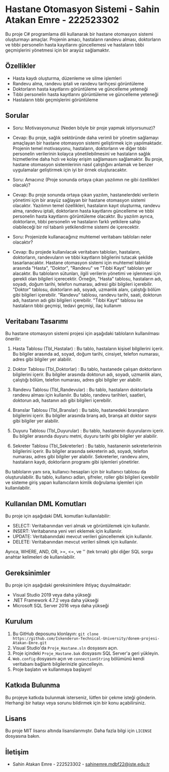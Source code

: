 # Hastane Otomasyon Sistemi - Sahin Atakan Emre - 222523302 

Bu proje C# programlama dili kullanarak bir hastane otomasyon sistemi oluşturmayı amaçlar. Projenin amacı, hastaların randevu alması, doktorların ve tıbbi personelin hasta kayıtlarını güncellemesi ve hastaların tıbbi geçmişlerini yönetmesi için bir arayüz sağlamaktır.

## Özellikler

- Hasta kaydı oluşturma, düzenleme ve silme işlemleri
- Randevu alma, randevu iptali ve randevu tarihçesi görüntüleme
- Doktorların hasta kayıtlarını görüntüleme ve güncelleme yeteneği
- Tıbbi personelin hasta kayıtlarını görüntüleme ve güncelleme yeteneği
- Hastaların tıbbi geçmişlerini görüntüleme

## Sorular

- Soru: Motivasyonunuz (Neden böyle bir proje yapmak istiyorsunuz)?

- Cevap: Bu proje, sağlık sektöründe daha verimli bir yönetim sağlamayı amaçlayan bir hastane otomasyon sistemi geliştirmek için yapılmaktadır. Projenin temel motivasyonu, hastaların, doktorların ve diğer tıbbi personelin verilerinin kolayca yönetilebilmesini ve hastaların sağlık hizmetlerine daha hızlı ve kolay erişim sağlamasını sağlamaktır. Bu proje, hastane otomasyon sistemlerinin nasıl çalıştığını anlamak ve benzer uygulamalar geliştirmek için iyi bir örnek oluşturacaktır.

- Soru: Amacınız (Proje sonunda ortaya çıkan yazılımın ne gibi özellikleri olacak)?

- Cevap: Bu proje sonunda ortaya çıkan yazılım, hastanelerdeki verilerin yönetimi için bir arayüz sağlayan bir hastane otomasyon sistemi olacaktır. Yazılımın temel özellikleri, hastaların kayıt oluşturma, randevu alma, randevu iptali, doktorların hasta kayıtlarını güncelleme ve tıbbi personelin hasta kayıtlarını görüntüleme olacaktır. Bu yazılım ayrıca, doktorların, tıbbi personelin ve hastaların farklı yetkilere sahip olabileceği bir rol tabanlı yetkilendirme sistemi de içerecektir.

- Soru: Projenizde kullanacağınız muhtemel veritabanı tabloları neler olacaktır?

- Cevap: Bu projede kullanılacak veritabanı tabloları, hastaların, doktorların, randevuların ve tıbbi kayıtların bilgilerini tutacak şekilde tasarlanacaktır. Hastane otomasyon sistemi için muhtemel tablolar arasında "Hasta", "Doktor", "Randevu" ve "Tıbbi Kayıt" tabloları yer alacaktır. Bu tabloların sütunları, ilgili verilerin yönetimi ve işlenmesi için gerekli olan bilgileri içerecektir. Örneğin, "Hasta" tablosu, hastaların adı, soyadı, doğum tarihi, telefon numarası, adresi gibi bilgileri içerebilir. "Doktor" tablosu, doktorların adı, soyadı, uzmanlık alanı, çalıştığı bölüm gibi bilgileri içerebilir. "Randevu" tablosu, randevu tarihi, saati, doktorun adı, hastanın adı gibi bilgileri içerebilir. "Tıbbi Kayıt" tablosu ise hastaların tıbbi geçmişi, tedavi geçmişi, ilaç kullanım


## Veritabanı Tasarımı
 
Bu hastane otomasyon sistemi projesi için aşağıdaki tabloların kullanılması önerilir:

1. Hasta Tablosu (Tbl_Hastalar) : Bu tablo, hastaların kişisel bilgilerini içerir. Bu bilgiler arasında ad, soyad, doğum tarihi, cinsiyet, telefon numarası, adres gibi bilgiler yer alabilir.

2. Doktor Tablosu (Tbl_Doktorlar) : Bu tablo, hastanede çalışan doktorların bilgilerini içerir. Bu bilgiler arasında doktorun adı, soyadı, uzmanlık alanı, çalıştığı bölüm, telefon numarası, adres gibi bilgiler yer alabilir.

3. Randevu Tablosu (Tbl_Randevular) : Bu tablo, hastaların doktorlarla randevu alması için kullanılır. Bu tablo, randevu tarihleri, saatleri, doktorun adı, hastanın adı gibi bilgileri içerebilir.

4. Branslar Tablosu (Tbl_Branslar) : Bu tablo, hastanedeki branşların bilgilerini içerir. Bu bilgiler arasında branş adı, branşa ait doktor sayısı gibi bilgiler yer alabilir.

5. Duyuru Tablosu (Tbl_Duyurular) : Bu tablo, hastanenin duyurularını içerir. Bu bilgiler arasında duyuru metni, duyuru tarihi gibi bilgiler yer alabilir.

6. Sekreter Tablosu (Tbl_Sekreterler) : Bu tablo, hastanenin sekreterlerinin bilgilerini içerir. Bu bilgiler arasında sekreterin adı, soyadı, telefon numarası, adres gibi bilgiler yer alabilir. Sekreterler, randevu alımı, hastaların kaydı, doktorların programı gibi işlemleri yönetirler.

Bu tabloların yanı sıra, kullanıcı hesapları için bir kullanıcı tablosu da oluşturulabilir. Bu tablo, kullanıcı adları, şifreler, roller gibi bilgileri içerebilir ve sisteme giriş yapan kullanıcıların kimlik doğrulama işlemleri için kullanılabilir.

## Kullanılan DML Komutları

Bu proje için aşağıdaki DML komutları kullanılabilir:

- SELECT: Veritabanından veri almak ve görüntülemek için kullanılır.
- INSERT: Veritabanına yeni veri eklemek için kullanılır.
- UPDATE: Veritabanındaki mevcut verileri güncellemek için kullanılır.
- DELETE: Veritabanından mevcut verileri silmek için kullanılır.

Ayrıca, WHERE, AND, OR, >=, <=, ve '' (tek tırnak) gibi diğer SQL sorgu anahtar kelimeleri de kullanılabilir.


## Gereksinimler

Bu proje için aşağıdaki gereksinimlere ihtiyaç duyulmaktadır:

- Visual Studio 2019 veya daha yükseği
- .NET Framework 4.7.2 veya daha yükseği
- Microsoft SQL Server 2016 veya daha yükseği

## Kurulum

1. Bu GitHub deposunu klonlayın: `git clone https://github.com/Iskenderun-Technical-University/donem-projesi-Atakan-Emre.git`
2. Visual Studio'da `Proje_Hastane.sln` dosyasını açın.
3. Proje içindeki `Proje_Hastane.bak` dosyasını SQL Server'a geri yükleyin.
4. `Web.config` dosyasını açın ve `connectionString` bölümünü kendi veritabanı bağlantı bilgilerinizle güncelleyin.
5. Proje başlatın ve kullanmaya başlayın!

## Katkıda Bulunma

Bu projeye katkıda bulunmak isterseniz, lütfen bir çekme isteği gönderin. Herhangi bir hatayı veya sorunu bildirmek için bir konu açabilirsiniz.

## Lisans

Bu proje MIT lisansı altında lisanslanmıştır. Daha fazla bilgi için `LICENSE` dosyasına bakın.

## İletişim

- Sahin Atakan Emre - 222523302 - [sahinemre.mdbf22@iste.edu.tr](mailto:sahinemre.mdbf22@iste.edu.tr)
